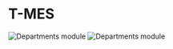 # T-MES

![Departments module](/Screenshots/Demo003.png?raw=true "Departments module")
![Departments module](/Screenshots/Demo002.png?raw=true "Departments module")
